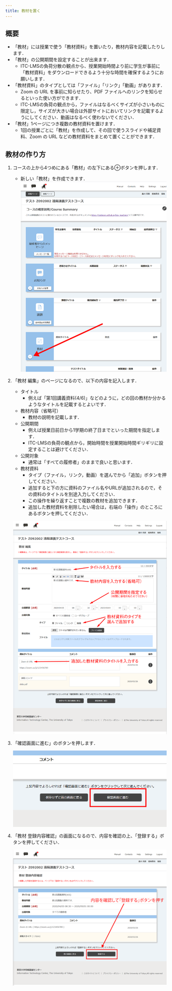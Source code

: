 ```yaml
---
title: 教材を置く
---
```


## 概要
* 「教材」には授業で使う「教材資料」を置いたり，教材内容を記載したりします．
* 「教材」の公開期間を設定することが出来ます．
    * ITC-LMSの負荷分散の観点から、授業開始時間より前に学生が事前に「教材資料」をダウンロードできるよう十分な時間を確保するようにお願いします．
* 「教材資料」のタイプとしては「ファイル」「リンク」「動画」があります．
    * Zoom の URL を事前に知らせたり、PDF ファイルへのリンクを知らせるといった使い方ができます．
    * ITC-LMSの負荷の観点から，ファイルはなるべくサイズが小さいものに限定し，サイズが大きい場合は外部サイトにおいてリンクを記載するようにしてください．動画はなるべく使わないでください．
* 「教材」1ページにつき複数の教材資料を置けます．
    * 1回の授業ごとに「教材」を作成して、その回で使うスライドや補足資料、Zoom の URL などの教材資料をまとめて置くことができます．

## 教材の作り方

1. コースの上から4つめにある「教材」の左下にある⊕ボタンを押します．
    * 新しい「教材」を作成できます．
    ![教材](img/material1.png)
    
    
    
1. 「教材 編集」のページになるので、以下の内容を記入します．
   
    * タイトル
        * 例えば「第1回講義資料(4/6)」などのように，どの回の教材か分かるようなタイトルを記載するとよいです．
    * 教材内容（省略可）
        * 教材の説明を記載します．
    * 公開期間
        * 例えば授業日前日から1学期の終了日までといった期間を指定します．
        * ITC-LMSの負荷の観点から，開始時間を授業開始時間ギリギリに設定することは避けてください．
    * 公開対象
        * 通常は「すべての履修者」のままで良いと思います．
    * 教材資料
        * タイプ（ファイル，リンク，動画）を選んでから「追加」ボタンを押してください．
        * 追加すると下の方に資料のファイル名やURLが追加されるので，その資料のタイトルを別途入力してください．
        * この操作を繰り返すことで複数の教材を追加できます．
        * 追加した教材資料を削除したい場合は，右端の「操作」のところにあるボタンを押してください．
    
    ![教材 編集](img/material2.png)
    
    
    
1. 「確認画面に進む」のボタンを押します．

    ![確認画面に進む](img/material3.png)

    

1. 「教材 登録内容確認」の画面になるので、内容を確認の上、「登録する」ボタンを押してください．

    ![教材 登録内容確認](img/material4.png)